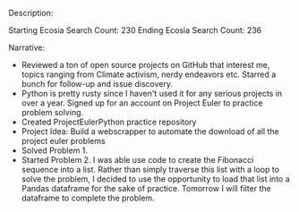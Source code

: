 Description: 

Starting Ecosia Search Count: 230
Ending Ecosia Search Count: 236

Narrative: 
- Reviewed a ton of open source projects on GitHub that interest me, topics ranging from Climate activism, nerdy endeavors etc. Starred a bunch for follow-up and issue discovery. 
- Python is pretty rusty since I haven't used it for any serious projects in over a year. Signed up for an account on Project Euler to practice problem solving.
- Created ProjectEulerPython practice repository
- Project Idea: Build a webscrapper to automate the download of all the project euler problems
- Solved Problem 1.
- Started Problem 2. I was able use code to create the Fibonacci sequence into a list. Rather than simply traverse this list with a loop to solve the problem, I decided to use the opportunity to load that list into a Pandas dataframe for the sake of practice. Tomorrow I will filter the dataframe to complete the problem. 